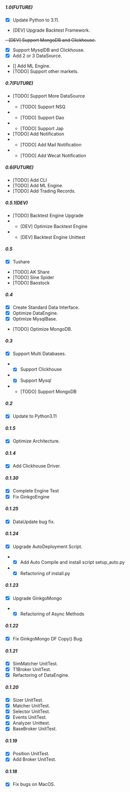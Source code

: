 ##### 1.0(FUTURE)
  - [x] Update Python to 3.11.
  - [DEV] Upgrade Backtest Framework.

  ~~- [DEV] Support MongoDB and Clickhouse.~~

  - [x] Support MysqlDB and Clickhouse.
  - [x] Add 2 or 3 DataSource.
  - [] Add ML Engine.
  - [TODO] Support other markets.

##### 0.7(FUTURE)
  - [TODO]  Support More DataSource
  - - [TODO]  Support NSQ
  - - [TODO]  Support Dao
  - - [TODO]  Support Jap
  - [TODO] Add Notification
  - - [TODO] Add Mail Notification
  - - [TODO] Add Wecat Notification

##### 0.6(FUTURE)
  - [TODO] Add CLI
  - [TODO] Add ML Engine.
  - [TODO] Add Trading Records.

##### 0.5.1(DEV)
  - [TODO] Backtest Engine Upgrade
  - - [DEV] Optimize Backtest Engine
  - - [DEV] Backtest Engine Unittest

##### 0.5
  - [x] Tushare
  - [TODO] AK Share
  - [TODO] Sine Spider
  - [TODO] Baostock

##### 0.4
  - [x] Create Standard Data Interface.
  - [x] Optimize DataEngine.
  - [x] Optimize MysqlBase.
  - [TODO] Optimize MongoDB.

##### 0.3
  - [x] Support Multi Databases.
  - - [x] Support Clickhouse
  - - [x] Support Mysql
  - - [TODO] Support MongoDB

##### 0.2
  - [x] Update to Python3.11

##### 0.1.5
  - [x] Optimize Architecture.

##### 0.1.4
  - [x] Add Clickhouse Driver.

##### 0.1.30
  - [x] Complete Engine Test
  - [x] Fix GinkgoEngine

##### 0.1.25
  - [x] DataUpdate bug fix.

##### 0.1.24
  - [x] Upgrade AutoDeployment Script.
  - - [x] Add Auto Compile and install script  setup_auto.py
  - - [x] Refactoring of install.py

##### 0.1.23
  - [x] Upgrade GinkgoMongo
  - - [x] Refactoring of Async Methods

##### 0.1.22
  - [x] Fix GinkgoMongo DF Copy() Bug.

##### 0.1.21
  - [x] SimMatcher UnitTest.
  - [x] T1Broker UnitTest.
  - [x] Refactoring of DataEngine.

##### 0.1.20
  - [x] Sizer UnitTest.
  - [x] Matcher UnitTest.
  - [x] Selector UnitTest.
  - [x] Events UnitTest.
  - [x] Analyzer Unittest.
  - [x] BaseBroker UnitTest.

##### 0.1.19
  - [x] Position UnitTest.
  - [x] Add Broker UnitTest.

##### 0.1.18
  - [x] Fix bugs on MacOS.
